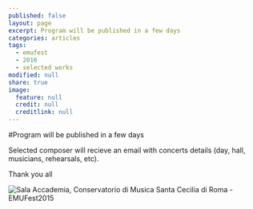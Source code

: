 ```yaml
---
published: false
layout: page
excerpt: Program will be published in a few days
categories: articles
tags:
  - emufest
  - 2016
  - selected works
modified: null
share: true
image:
  feature: null
  credit: null
  creditlink: null
---
```

#Program will be published in a few days

Selected composer will recieve an email with concerts details (day, hall, musicians, rehearsals, etc).

Thank you all

![Sala Accademia, Conservatorio di Musica Santa Cecilia di Roma - EMUFest2015]({{site.baseurl}}/images/imgEMUFest2016/imagepost/sala_EMUFest.jpg)

